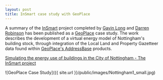 ```yaml
---
layout: post
title: InSmart case study with GeoPlace
---
```


A summary of the [InSmart](http://www.insmartenergy.com/) project completed by [Gavin Long](https://www.nottingham.ac.uk/engineering/departments/abe/people/gavin.long) and [Darren Robinson](https://www.nottingham.ac.uk/research/groups/environment-people-and-design/people/darren.robinson) has been published as a [GeoPlace](https://www.geoplace.co.uk) case study. The work describes the development of a virtual energy model of Nottingham's building stock, through integration of the Local Land and Property Gazetteer data found within [GeoPlace's AddressBase](https://www.ordnancesurvey.co.uk/business-and-government/products/addressbase-products.html) products.

[Simulating the energy use of buildings in the City of Nottingham - The InSmart project](https://www.geoplace.co.uk/-/simulating-the-energy-use-of-buildings-in-the-city-of-nottingham-the-insmart-project)

![GeoPlace Case Study]({{ site.url }}/public/images/Nottingham1_small.jpg) 
